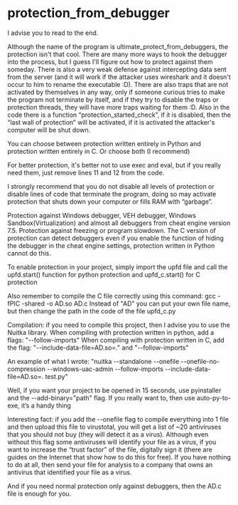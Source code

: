 # protection_from_debugger
I advise you to read to the end.

Although the name of the program is ultimate_protect_from_debuggers, the protection isn't that cool. There are many more ways to hook the debugger into the process, but I guess I'll figure out how to protect against them someday. There is also a very weak defense against intercepting data sent from the server (and it will work if the attacker uses wireshark and it doesn't occur to him to rename the executable :D). There are also traps that are not activated by themselves in any way, only if someone curious tries to make the program not terminate by itself, and if they try to disable the traps or protection threads, they will have more traps waiting for them :D. Also in the code there is a function “protection_started_check”, if it is disabled, then the “last wall of protection” will be activated, if it is activated the attacker's computer will be shut down.

You can choose between protection written entirely in Python and protection written entirely in C.
Or choose both (I recommend)

For better protection, it's better not to use exec and eval, but if you really need them, just remove lines 11 and 12 from the code.

I strongly recommend that you do not disable all levels of protection or disable lines of code that terminate the program, 
doing so may activate protection that shuts down your computer or fills RAM with “garbage”.

Protection against Windows debugger, VEH debugger, Windows Sandbox(Virtualization) and almost all debuggers from cheat engine version 7.5.
Protection against freezing or program slowdown.
The C version of protection can detect debuggers even if you enable the function of hiding the debugger in the cheat engine settings, 
protection written in Python cannot do this.

To enable protection in your project, simply import the upfd file and call the upfd.start() function for python protection
and upfd_c.start() for C protection

Also remember to compile the C file correctly using this command: gcc -fPIC -shared -o AD.so AD.c
Instead of "AD" you can put your own file name, but then change the path in the code of the file upfd_с.py

Compilation: if you need to compile this project, then I advise you to use the Nuitka library. 
When compiling with protection written in python, add a flags: "--follow-imports"
When compiling with protection written in C, add the flag: "--include-data-file=AD.so=." and "--follow-imports"

An example of what I wrote: "nuitka --standalone --onefile --onefile-no-compression --windows-uac-admin --follow-imports --include-data-file=AD.so=. test.py"

Well, if you want your project to be opened in 15 seconds, use pyinstaller and the --add-binary="path" flag.
If you really want to, then use auto-py-to-exe, it’s a handy thing

Interesting fact: if you add the --onefile flag to compile everything 
into 1 file and then upload this file to virustotal, 
you will get a list of ~20 antiviruses that you should not buy (they will detect it as a virus). 
Although even without this flag some antiviruses will identify your file as a virus, if you want to increase the “trust factor” of the file, digitally sign it (there are guides on the Internet that show how to do this for free).
If you have nothing to do at all, then send your file for analysis to a company that owns an antivirus that identified your file as a virus.

And if you need normal protection only against debuggers, then the AD.c file is enough for you.
